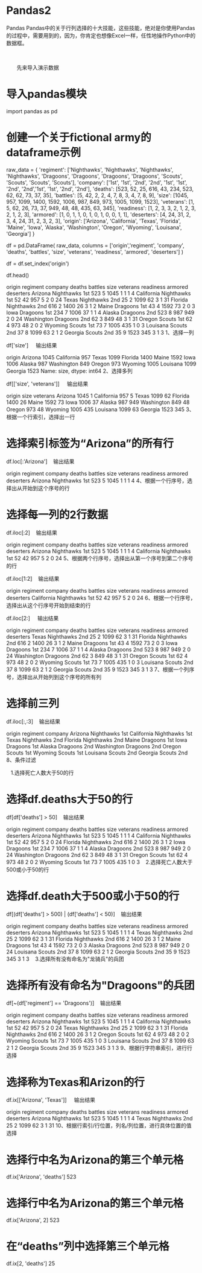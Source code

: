 # Pandas2
Pandas
Pandas中的关于行列选择的十大技能，这些技能，绝对是你使用Pandas的过程中，需要用到的，因为，你肯定也想像Excel一样，任性地操作Python中的数据框。

                                               



       先来导入演示数据

# 导入pandas模块
import pandas as pd
# 创建一个关于fictional army的dataframe示例
raw_data = {
    'regiment': ['Nighthawks', 'Nighthawks', 'Nighthawks', 'Nighthawks', 'Dragoons',
    'Dragoons', 'Dragoons', 'Dragoons', 'Scouts', 'Scouts', 'Scouts', 'Scouts'],
    'company': ['1st', '1st', '2nd', '2nd', '1st', '1st', '2nd', '2nd','1st', '1st', '2nd', '2nd'],
    'deaths': [523, 52, 25, 616, 43, 234, 523, 62, 62, 73, 37, 35],
    'battles': [5, 42, 2, 2, 4, 7, 8, 3, 4, 7, 8, 9],
    'size': [1045, 957, 1099, 1400, 1592, 1006, 987, 849, 973, 1005, 1099, 1523],
    'veterans': [1, 5, 62, 26, 73, 37, 949, 48, 48, 435, 63, 345],
    'readiness': [1, 2, 3, 3, 2, 1, 2, 3, 2, 1, 2, 3],
    'armored': [1, 0, 1, 1, 0, 1, 0, 1, 0, 0, 1, 1],
    'deserters': [4, 24, 31, 2, 3, 4, 24, 31, 2, 3, 2, 3],
    'origin': ['Arizona', 'California', 'Texas', 'Florida', 'Maine', 'Iowa', 'Alaska', 'Washington', 'Oregon', 'Wyoming', 'Louisana', 'Georgia']
}
 
df = pd.DataFrame(
    raw_data, 
    columns = ['origin','regiment', 'company', 'deaths', 'battles', 'size', 'veterans', 'readiness', 'armored', 'deserters']
)
 
df = df.set_index('origin')
 
df.head()
 

origin	regiment	company	deaths	battles	size	veterans	readiness	armored	deserters
Arizona	Nighthawks	1st	523	5	1045	1	1	1	4
California	Nighthawks	1st	52	42	957	5	2	0	24
Texas	Nighthawks	2nd	25	2	1099	62	3	1	31
Florida	Nighthawks	2nd	616	2	1400	26	3	1	2
Maine	Dragoons	1st	43	4	1592	73	2	0	3
Iowa	Dragoons	1st	234	7	1006	37	1	1	4
Alaska	Dragoons	2nd	523	8	987	949	2	0	24
Washington	Dragoons	2nd	62	3	849	48	3	1	31
Oregon	Scouts	1st	62	4	973	48	2	0	2
Wyoming	Scouts	1st	73	7	1005	435	1	0	3
Louisana	Scouts	2nd	37	8	1099	63	2	1	2
Georgia	Scouts	2nd	35	9	1523	345	3	1	3
1、选择一列

df['size']
    输出结果

origin
Arizona       1045
California     957
Texas         1099
Florida       1400
Maine         1592
Iowa          1006
Alaska         987
Washington     849
Oregon         973
Wyoming       1005
Louisana      1099
Georgia       1523
Name: size, dtype: int64
2、选择多列

df[['size', 'veterans']]
    输出结果

origin	size	veterans
Arizona	1045	1
California	957	5
Texas	1099	62
Florida	1400	26
Maine	1592	73
Iowa	1006	37
Alaska	987	949
Washington	849	48
Oregon	973	48
Wyoming	1005	435
Louisana	1099	63
Georgia	1523	345
3、根据一个行索引，选择出一行

# 选择索引标签为“Arizona”的所有行
df.loc[:'Arizona']
   输出结果

origin	regiment	company	deaths	battles	size	veterans	readiness	armored	deserters
Arizona	Nighthawks	1st	523	5	1045	1	1	1	4
4、根据一个行序号，选择出从开始到这个序号的行

# 选择每一列的2行数据
df.iloc[:2]
   输出结果

origin	regiment	company	deaths	battles	size	veterans	readiness	armored	deserters
Arizona	Nighthawks	1st	523	5	1045	1	1	1	4
California	Nighthawks	1st	52	42	957	5	2	0	24
5、根据两个行序号，选择出从第一个序号到第二个序号的行

df.iloc[1:2]
   输出结果

origin	regiment	company	deaths	battles	size	veterans	readiness	armored	deserters
California	Nighthawks	1st	52	42	957	5	2	0	24
6、根据一个行序号，选择出从这个行序号开始到结束的行

df.iloc[2:]
    输出结果

origin	regiment	company	deaths	battles	size	veterans	readiness	armored	deserters
Texas	Nighthawks	2nd	25	2	1099	62	3	1	31
Florida	Nighthawks	2nd	616	2	1400	26	3	1	2
Maine	Dragoons	1st	43	4	1592	73	2	0	3
Iowa	Dragoons	1st	234	7	1006	37	1	1	4
Alaska	Dragoons	2nd	523	8	987	949	2	0	24
Washington	Dragoons	2nd	62	3	849	48	3	1	31
Oregon	Scouts	1st	62	4	973	48	2	0	2
Wyoming	Scouts	1st	73	7	1005	435	1	0	3
Louisana	Scouts	2nd	37	8	1099	63	2	1	2
Georgia	Scouts	2nd	35	9	1523	345	3	1	3
7、根据一个列序号，选择出从开始列到这个序号的所有列

# 选择前三列
df.iloc[:,:3]
   输出结果

origin	regiment	company
Arizona	Nighthawks	1st
California	Nighthawks	1st
Texas	Nighthawks	2nd
Florida	Nighthawks	2nd
Maine	Dragoons	1st
Iowa	Dragoons	1st
Alaska	Dragoons	2nd
Washington	Dragoons	2nd
Oregon	Scouts	1st
Wyoming	Scouts	1st
Louisana	Scouts	2nd
Georgia	Scouts	2nd
8、条件过滤

   1.选择死亡人数大于50的行

# 选择df.deaths大于50的行
df[df['deaths'] > 50]
   输出结果

origin	regiment	company	deaths	battles	size	veterans	readiness	armored	deserters
Arizona	Nighthawks	1st	523	5	1045	1	1	1	4
California	Nighthawks	1st	52	42	957	5	2	0	24
Florida	Nighthawks	2nd	616	2	1400	26	3	1	2
Iowa	Dragoons	1st	234	7	1006	37	1	1	4
Alaska	Dragoons	2nd	523	8	987	949	2	0	24
Washington	Dragoons	2nd	62	3	849	48	3	1	31
Oregon	Scouts	1st	62	4	973	48	2	0	2
Wyoming	Scouts	1st	73	7	1005	435	1	0	3
   2.选择死亡人数大于500或小于50的行

# 选择df.death大于500或小于50的行
df[(df['deaths'] > 500) | (df['deaths'] < 50)]
   输出结果

origin	regiment	company	deaths	battles	size	veterans	readiness	armored	deserters
Arizona	Nighthawks	1st	523	5	1045	1	1	1	4
Texas	Nighthawks	2nd	25	2	1099	62	3	1	31
Florida	Nighthawks	2nd	616	2	1400	26	3	1	2
Maine	Dragoons	1st	43	4	1592	73	2	0	3
Alaska	Dragoons	2nd	523	8	987	949	2	0	24
Louisana	Scouts	2nd	37	8	1099	63	2	1	2
Georgia	Scouts	2nd	35	9	1523	345	3	1	3
   3.选择所有没有命名为"龙骑兵"的兵团

# 选择所有没有命名为"Dragoons"的兵团
df[~(df['regiment'] == 'Dragoons')]
   输出结果

origin	regiment	company	deaths	battles	size	veterans	readiness	armored	deserters
Arizona	Nighthawks	1st	523	5	1045	1	1	1	4
California	Nighthawks	1st	52	42	957	5	2	0	24
Texas	Nighthawks	2nd	25	2	1099	62	3	1	31
Florida	Nighthawks	2nd	616	2	1400	26	3	1	2
Oregon	Scouts	1st	62	4	973	48	2	0	2
Wyoming	Scouts	1st	73	7	1005	435	1	0	3
Louisana	Scouts	2nd	37	8	1099	63	2	1	2
Georgia	Scouts	2nd	35	9	1523	345	3	1	3
9、根据行字符串索引，进行行选择

# 选择称为Texas和Arizon的行
df.ix[['Arizona', 'Texas']]
    输出结果

origin	regiment	company	deaths	battles	size	veterans	readiness	armored	deserters
Arizona	Nighthawks	1st	523	5	1045	1	1	1	4
Texas	Nighthawks	2nd	25	2	1099	62	3	1	31
10、根据行索引/行位置，列名/列位置，进行具体位置的值选择

# 选择行中名为Arizona的第三个单元格
df.ix['Arizona', 'deaths']
523
# 选择行中名为Arizona的第三个单元格
df.ix['Arizona', 2]
523
# 在“deaths”列中选择第三个单元格
df.ix[2, 'deaths']
25
